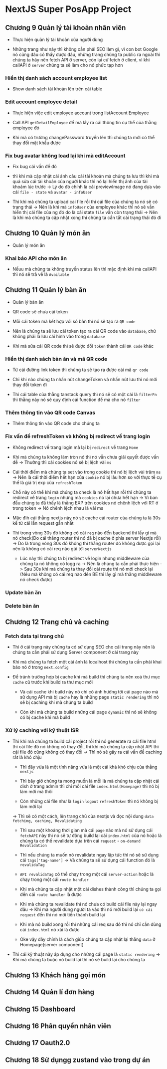 # NextJS Super PosApp Project

## Chương 9 Quản lý tài khoản nhân viên

- Thực hiện quản lý tài khoản của người dùng

- Những trang như này thì không cần phải SEO làm gì, vì con bot Google nó cũng đâu có thấy được đâu, những trang chúng ta public ra ngoài thì chúng ta hãy nên fetch API ở server, còn lại cứ fetch ở client, vì khi callAPI ở `server` chúng ta sẽ làm cho nó phức tạp hơn

### Hiển thị danh sách account employee list

- Show danh sách tài khoản lên trên cái table

### Edit account employee detail

- Thực hiện việc edit employee account trong listAccount Employee

- Call API `getDetailEmployee` để mà lấy ra cái thông tin cụ thể của thằng employee đó

- Khi mà có trường changePassword truyền lên thì chúng ta mới có thể thay đổi mật
  khẩu được

### Fix bug avatar không load lại khi mà editAccount

- Fix bug cái vấn đề đó

- thì khi mà cập nhật cái ảnh cảu cái tài khoản mà chúng ta lưu thì khi mà quá sửa cái tài khoản của người khác thì nó lại hiển thị ảnh của tài khoảm lúc trước -> Lý do đó chính là cái previewImage nó đang dựa vào cái `file - state` và `avatar - infoUser`

- Thì khi mà chúng ta upload cai file rồi thì cái file của chúng ta nó sẽ có trạng thái -> Nên là khi mà `infoUser` của employee khác thì nó sẽ vẫn hiển thị cái file của ng đó do là cái state `file` vẫn còn trạng thái -> Nên là khi mà chúng ta cập nhật xong thì chúng ta cần tắt cái trạng thái đó đi

## Chương 10 Quản lý món ăn

- Quản lý món ăn

### Khai báo API cho món ăn

- Nếuu mà chúng ta không truyền status lên thì mặc định khi mà callAPI thì nó sẽ trả về là `Available`

## Chương 11 Quản lý bàn ăn

- Quản lý bàn ăn

- QR code sẽ chưa cái token

- Mỗi cái token mà kết hợp vói số bàn thì nó sẽ tạo ra `QR code`

- Nên là chúng ta sẽ lưu cái token tạo ra cái QR code vào `database`, chứ không phải là lưu cái hình vào trong `database`

- Khi mà sửa cái QR code thì sẽ được đổi `token` thành cái `QR code` khác

### Hiển thị danh sách bàn ăn và mã QR code

- Từ cái đường link token thì chúng ta sẽ tạo ra được cái mã `qr code`

- Chỉ khi nào chúng ta nhấn nút changeToken và nhấn nút lưu thì nó mới thay đổi token đi

- Thì cái table của thằng tanstack query thì nó sẽ có một cái là `filterFn` thì thằng này nó sẽ quy định cái function để mà cho nó `filter`

### Thêm thông tin vào QR code Canvas

- Thêm thông tin vào QR code cho chúng ta

### Fix vấn đề refreshToken và không bị redirect về trang login

- Không redirect về trang login mà lại bị `redirect` về trang `Home`

- Khi mà chúng ta không làm tròn nó thì nó vẫn chưa giải quyết được vấn đề -> Thường thì cái cookies nó sẽ bị lệch vài `ms`

- Cái thời điểm mà chúng ta set vào trong cookie thì nó bị lệch vài trăm `ms` -> Nên là cái thời điểm hết hạn của `cookie` nó bị lâu hơn so với thực tế cụ thể là giá trị exp của `refreshToken`

- Chỗ này có thể khi mà chúng ta check là nó hết hạn rồi thì chúng ta redirect về trang `login` nhưng mà `cookies` nó lại chưa hết hạn -> Vì ban đầu chúng ta đã thấy là thằng EXP trên cookies nó chênh lệch với RT ở trong token -> Nó chênh lệch nhau là vài ms

- Mặc đih cái thằng nextjs này nó sẽ cache cái router của chúng ta là 30s kể từ cái lần request gần nhất

- Thì trong vòng 30s đó không có cái `req` nào đến backend thì lấy gì mà nó check(Do cái thằng router thì nó đã bị cache ở phía server Nextjs rồi) -> Do là trong vòng 30s đó không thì thằng router đó không được gọi lại nên là không có cái req nào gửi tới `serverNextjs`

  - Lúc này thì chúng ta bị redirect về login nhưng middleware của chúng ta nó không có logg ra -> Nên là chúng ta cần phải thực hiện -> Sau 30s khi mà chúng ta thay đổi cái route thì nó mới check lại (Nếu mà không có cái req nào đến BE thì lấy gì mà thằng middleware nó check được)

### Update bàn ăn

### Delete bàn ăn

## Chương 12 Trang chủ và caching

### Fetch data tại trang chủ

- Thì ở cái trang này chúng ta có sử dụng SEO cho cái trang này nên là chúng ta cần phải sử dụng Server component ở cái trang này

- Khi mà chúng ta fetch một cái ảnh là localhost thì chúng ta cần phải khai báo nó ở trong `next.config`

- Để tránh trường hợp bị cache khi mà build thì chúng ta nên xoá thư mục `cache` cũ trước khi build ra thư mục mới

  - Và cái cache khi build này nó chỉ có ảnh hưởng tới cái page nào mà sử dụng API mà bị `cache` hay là những page `static rendering` thì nó sẽ bị caching khi mà chúng ta build

  - Còn khi mà chúng ta build những cái page `dynamic` thì nó sẽ không có bị cache khi mà build

### Xử lý caching với kỹ thuật ISR

- Thì khi mà chúng ta build cái project rồi thì nó generate ra cái file html thì cái file đó nó không có thay đổi, thì khi mà chúng ta cập nhật API thì cái file đó cũng không có thay đổi -> Thì nó sẽ gây ra cái vấn đề caching rất là khó chịu

  - Thì đây vừa là một tính năng vừa là một cái khá khó chịu của thằng `nextjs`

  - Thì bây giờ chúng ta mong muốn là mỗi là mà chúng ta cập nhật cái dish ở trang admin thì chỉ mỗi cái file `index.html(Homepage)` thì nó bị làm mới mà thôi

  - Còn những cái file như là `login` `logout` `refreshToken` thì nó không bị làm mới lại

  -> Thì sẽ có một cách, lên trang chủ của nextjs và đọc nội dung `data fetching, caching, Revalidating`

  - Thì sau một khoảng thời gian mà cái `page` nào mà nó sử dụng cái `fetchAPI` này thì nó sẽ tự động build lại cái `index.html` của nó hoặc là chúng ta có thể revalidate dựa trên cái `request` - `on-demand Revalidation`

  - Thì nếu chúng ta muốn nó revalidate ngay lập tức thì nó sẽ sử dụng cái `tags['tag-name']` -> Và chúng ta sẽ sử dụng cái function đó là `revalidaTag`

  - `API revalidaTag` có thể chạy trong một cái `server-action` hoặc là chạy trong một cái `route handler`

  - Khi mà chúng ta cập nhật một cái dishes thành công thì chúng ta gọi đến cái `route handler` là được

  - Khi mà chúng ta revalidate thì nó chưa có build cái file này lại ngay đâu -> Khi mà người dùng người ta vào thì nó mới build lại `có cái request` đến thì nó mới tiến thành build lại

  - Khi mà nó build xong rồi thì những cái req sau đó thì nó chỉ cần dùng cái `index.html` nó xài là được

  - Oke vậy đây chính là cách giúp chúng ta cập nhật lại thằng `data` ở Homepage(server component)

- Thì cái kỹ thuật này áp dụng cho những cái page là `static rendering` -> Khi mà chúng ta buộc nó build lại thì nó sẽ build lại cho chúng ta

## Chương 13 Khách hàng gọi món

## Chương 14 Quản lí đơn hàng

## Chương 15 Dashboard

## Chương 16 Phân quyền nhân viên

## Chương 17 Oauth2.0

## Chương 18 Sử dụngg zustand vào trong dự án
